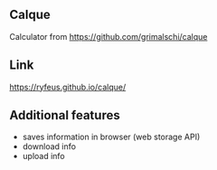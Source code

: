 ## Calque
Calculator from https://github.com/grimalschi/calque

## Link
https://ryfeus.github.io/calque/

## Additional features

- saves information in browser (web storage API)
- download info
- upload info